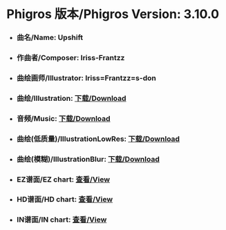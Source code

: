 
# Phigros 版本/Phigros Version:  3.10.0

- ### __曲名/Name:  Upshift__

- ### __作曲者/Composer:  Iriss-Frantzz__

- ### __曲绘画师/Illustrator:  Iriss=Frantzz=s-don__

- ### __曲绘/Illustration:  [下载/Download](https://github.com/Po6647A/WebAssests/releases/download/3.10.0/1124.png)__

- ### __音频/Music:  [下载/Download](https://github.com/Po6647A/WebAssests/releases/download/3.10.0/1760.ogg)__

- ### __曲绘(低质量)/IllustrationLowRes:  [下载/Download](https://github.com/Po6647A/WebAssests/releases/download/3.10.0/1616.png)__

- ### __曲绘(模糊)/IllustrationBlur:  [下载/Download](https://github.com/Po6647A/WebAssests/releases/download/3.10.0/0)__


- ### __EZ谱面/EZ chart:  [查看/View](./EZ.json/index.html)__

- ### __HD谱面/HD chart:  [查看/View](./HD.json/index.html)__

- ### __IN谱面/IN chart:  [查看/View](./IN.json/index.html)__
